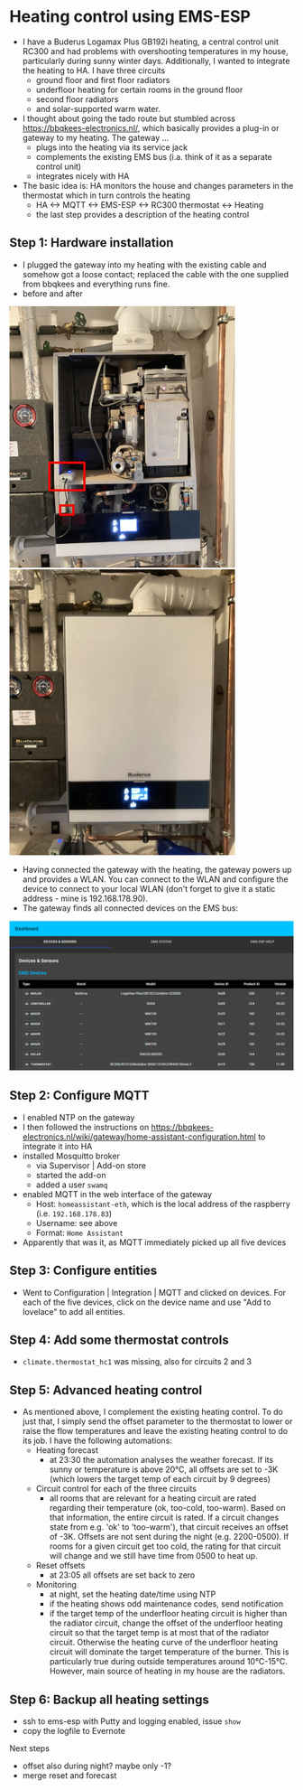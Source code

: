 # Heating control using EMS-ESP

* I have a Buderus Logamax Plus GB192i heating, a central control unit RC300 and had problems with 
overshooting temperatures in my house, particularly during sunny winter days. Additionally, I wanted
to integrate the heating to HA. I have three circuits
  * ground floor and first floor radiators
  * underfloor heating for certain rooms in the ground floor
  * second floor radiators
  * and solar-supported warm water.
* I thought about going the tado route but stumbled across https://bbqkees-electronics.nl/, which basically provides a plug-in or gateway to my heating. The gateway ...
  * plugs into the heating via its service jack
  * complements the existing EMS bus (i.a. think of it as a separate control unit)
  * integrates nicely with HA
* The basic idea is: HA monitors the house and changes parameters in the thermostat which in turn controls the heating
  * HA <-> MQTT <-> EMS-ESP <-> RC300 thermostat <-> Heating
  * the last step provides a description of the heating control

## Step 1: Hardware installation
* I plugged the gateway into my heating with the existing cable and somehow got a loose contact; replaced the cable with the one supplied from bbqkees and everything runs fine.
* before and after
<img src="./image/IMG-7680_.jpg" width="400">
<img src="./image/IMG-7681_.jpg" width="400">

* Having connected the gateway with the heating, the gateway powers up and provides a WLAN. You can connect to the WLAN and configure the device to 
connect to your local WLAN (don't forget to give it a static address - mine is 192.168.178.90).
* The gateway finds all connected devices on the EMS bus:
<img src="./image/ems-esp.PNG">

## Step 2: Configure MQTT
* I enabled NTP on the gateway
* I then followed the instructions on https://bbqkees-electronics.nl/wiki/gateway/home-assistant-configuration.html to integrate it into HA
* installed Mosquitto broker
  * via Supervisor | Add-on store
  * started the add-on
  * added a user ```swamq```
* enabled MQTT in the web interface of the gateway
  * Host: ```homeassistant-eth```, which is the local address of the raspberry (i.e. ```192.168.178.83```)
  * Username: see above
  * Format: ```Home Assistant```
* Apparently that was it, as MQTT immediately picked up all five devices

## Step 3: Configure entities
* Went to Configuration | Integration | MQTT and clicked on devices. For each of the five devices, click on 
  the device name and use "Add to lovelace" to add all entities.
  
## Step 4: Add some thermostat controls
* `climate.thermostat_hc1` was missing, also for circuits 2 and 3

## Step 5: Advanced heating control
* As mentioned above, I complement the existing heating control. To do just that, I simply send the offset 
parameter to the thermostat to lower or raise the flow temperatures and leave the existing heating control
to do its job. I have the following automations:
  * Heating forecast
    * at 23:30 the automation analyses the weather forecast. If its sunny or temperature is above 20°C, all offsets are set 
		to -3K (which lowers the target temp of each circuit by 9 degrees)
  * Circuit control for each of the three circuits
    * all rooms that are relevant for a heating circuit are rated regarding their temperature (ok, too-cold, too-warm). Based on that
		information, the entire circuit is rated. If a circuit changes state from e.g. 'ok' to 'too-warm'), that circuit receives an offset of -3K.
		Offsets are not sent during the night (e.g. 2200-0500). If rooms for a given circuit get too cold, the rating for that circuit will change 
		and we still have time from 0500 to heat up.
  * Reset offsets
	  * at 23:05 all offsets are set back to zero
  * Monitoring
    * at night, set the heating date/time using NTP
    * if the heating shows odd maintenance codes, send notification
    * if the target temp of the underfloor heating circuit is higher than the radiator circuit, 
		change the offset of the underfloor heating circuit so that the target temp is at most that of 
		the radiator circuit. Otherwise the heating curve of the underfloor heating circuit will dominate
		the target temperature of the burner. This is particularly true during outside temperatures around 
		10°C-15°C. However, main source of heating in my house are the radiators.

## Step 6: Backup all heating settings
* ssh to ems-esp with Putty and logging enabled, issue `show`
* copy the logfile to Evernote

Next steps
  * offset also during night? maybe only -1?
  * merge reset and forecast